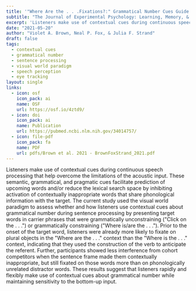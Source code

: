 ```yaml
---
title: '"Where Are the . . .Fixations?:" Grammatical Number Cues Guide Anticipatory Fixations to Upcoming Referents and Reduce Lexical Competition'
subtitle: "The Journal of Experimental Psychology: Learning, Memory, & Cognition"
excerpt: 'Listeners make use of contextual cues during continuous speech processing that help overcome the limitations of the acoustic input. These semantic, grammatical, and pragmatic cues facilitate prediction of upcoming words and/or reduce the lexical search space by inhibiting activation of contextually inappropriate words that share phonological information with the target. The current study used the visual world paradigm to assess whether and how listeners use contextual cues about grammatical number during sentence processing by presenting target words in carrier phrases that were grammatically unconstraining ("Click on the . . .") or grammatically constraining ("Where is/are the . . ."). Prior to the onset of the target word, listeners were already more likely to fixate on plural objects in the "Where are the . . ." context than the "Where is the . . ." context, indicating that they used the construction of the verb to anticipate the referent. Further, participants showed less interference from cohort competitors when the sentence frame made them contextually inappropriate, but still fixated on those words more than on phonologically unrelated distractor words. These results suggest that listeners rapidly and flexibly make use of contextual cues about grammatical number while maintaining sensitivity to the bottom-up input.'
date: "2021-05-20"
author: "Violet A. Brown, Neal P. Fox, & Julia F. Strand"
draft: false
tags:
  - contextual cues
  - grammatical number
  - sentence processing
  - visual world paradigm
  - speech perception 
  - eye tracking
layout: single
links:
  - icon: osf
    icon_pack: ai
    name: OSF
    url: https://osf.io/4ztd9/
  - icon: doi
    icon_pack: ai
    name: Publication
    url: https://pubmed.ncbi.nlm.nih.gov/34014757/
  - icon: file-pdf
    icon_pack: fa
    name: PDF
    url: pdfs/Brown et al. 2021 - BrownFoxStrand_2021.pdf
---
```


Listeners make use of contextual cues during continuous speech processing that help overcome the limitations of the acoustic input. These semantic, grammatical, and pragmatic cues facilitate prediction of upcoming words and/or reduce the lexical search space by inhibiting activation of contextually inappropriate words that share phonological information with the target. The current study used the visual world paradigm to assess whether and how listeners use contextual cues about grammatical number during sentence processing by presenting target words in carrier phrases that were grammatically unconstraining ("Click on the . . .") or grammatically constraining ("Where is/are the . . ."). Prior to the onset of the target word, listeners were already more likely to fixate on plural objects in the "Where are the . . ." context than the "Where is the . . ." context, indicating that they used the construction of the verb to anticipate the referent. Further, participants showed less interference from cohort competitors when the sentence frame made them contextually inappropriate, but still fixated on those words more than on phonologically unrelated distractor words. These results suggest that listeners rapidly and flexibly make use of contextual cues about grammatical number while maintaining sensitivity to the bottom-up input.